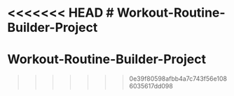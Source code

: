 <<<<<<< HEAD
﻿# Workout-Routine-Builder-Project
=======
# Workout-Routine-Builder-Project
>>>>>>> 0e39f80598afbb4a7c743f56e1086035617dd098
